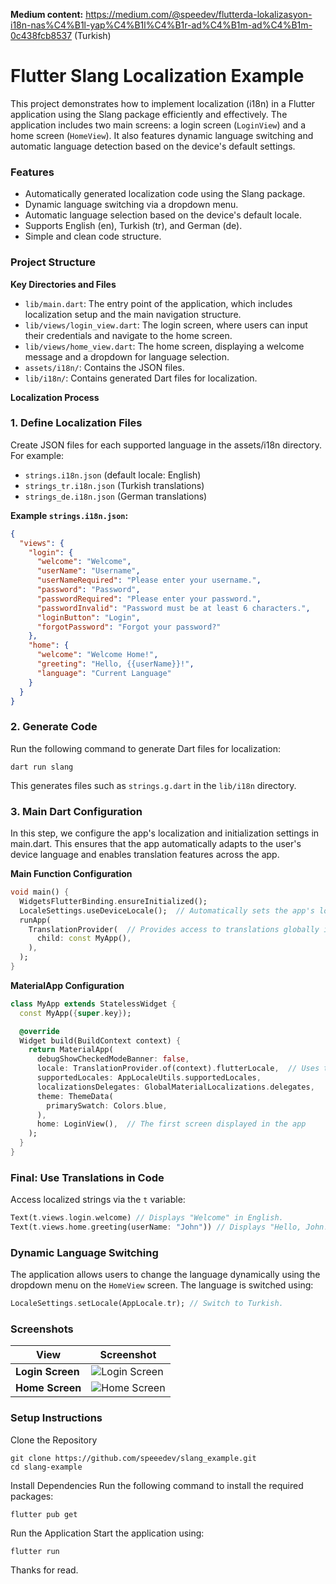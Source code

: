 **Medium content:** https://medium.com/@speedev/flutterda-lokalizasyon-i18n-nas%C4%B1l-yap%C4%B1l%C4%B1r-ad%C4%B1m-ad%C4%B1m-0c438fcb8537 (Turkish)

# Flutter Slang Localization Example

This project demonstrates how to implement localization (i18n) in a Flutter application using the Slang package efficiently and effectively. The application includes two main screens: a login screen (`LoginView`) and a home screen (`HomeView`). It also features dynamic language switching and automatic language detection based on the device's default settings.


### Features
- Automatically generated localization code using the Slang package.
- Dynamic language switching via a dropdown menu.
- Automatic language selection based on the device's default locale.
- Supports English (en), Turkish (tr), and German (de).
- Simple and clean code structure.

### Project Structure

**Key Directories and Files**
- `lib/main.dart`: The entry point of the application, which includes localization setup and the main navigation structure.
- `lib/views/login_view.dart`: The login screen, where users can input their credentials and navigate to the home screen.
- `lib/views/home_view.dart`: The home screen, displaying a welcome message and a dropdown for language selection.
- `assets/i18n/`: Contains the JSON files.
- `lib/i18n/`: Contains generated Dart files for localization. 

**Localization Process**

### 1. Define Localization Files
Create JSON files for each supported language in the assets/i18n directory. For example:

- `strings.i18n.json` (default locale: English)
- `strings_tr.i18n.json` (Turkish translations)
- `strings_de.i18n.json` (German translations)

**Example `strings.i18n.json`:**

```json
{
  "views": {
    "login": {
      "welcome": "Welcome",
      "userName": "Username",
      "userNameRequired": "Please enter your username.",
      "password": "Password",
      "passwordRequired": "Please enter your password.",
      "passwordInvalid": "Password must be at least 6 characters.",
      "loginButton": "Login",
      "forgotPassword": "Forgot your password?"
    },
    "home": {
      "welcome": "Welcome Home!",
      "greeting": "Hello, {{userName}}!",
      "language": "Current Language"
    }
  }
}
```

### 2. Generate Code
Run the following command to generate Dart files for localization:

```
dart run slang
```

This generates files such as `strings.g.dart` in the `lib/i18n` directory.

### 3. Main Dart Configuration

In this step, we configure the app's localization and initialization settings in main.dart. This ensures that the app automatically adapts to the user's device language and enables translation features across the app.


**Main Function Configuration**

```dart
void main() {
  WidgetsFlutterBinding.ensureInitialized();
  LocaleSettings.useDeviceLocale();  // Automatically sets the app's locale based on device settings
  runApp(
    TranslationProvider(  // Provides access to translations globally in the app
      child: const MyApp(),
    ),
  );
}
```

**MaterialApp Configuration**

```dart
class MyApp extends StatelessWidget {
  const MyApp({super.key});

  @override
  Widget build(BuildContext context) {
    return MaterialApp(
      debugShowCheckedModeBanner: false,
      locale: TranslationProvider.of(context).flutterLocale,  // Uses the locale set by TranslationProvider
      supportedLocales: AppLocaleUtils.supportedLocales,
      localizationsDelegates: GlobalMaterialLocalizations.delegates,
      theme: ThemeData(
        primarySwatch: Colors.blue,
      ),
      home: LoginView(),  // The first screen displayed in the app
    );
  }
}
```

### Final: Use Translations in Code
Access localized strings via the `t` variable:

```dart
Text(t.views.login.welcome) // Displays "Welcome" in English.
Text(t.views.home.greeting(userName: "John")) // Displays "Hello, John!".
```

### Dynamic Language Switching
The application allows users to change the language dynamically using the dropdown menu on the `HomeView` screen. The language is switched using:

```dart
LocaleSettings.setLocale(AppLocale.tr); // Switch to Turkish.
```

### Screenshots
| View            | Screenshot                                                                 |
|------------------|------------------------------------------------------------------------|
| **Login Screen** | ![Login Screen](https://github.com/speeedev/slang_example/blob/master/screenshots/login.png) |
| **Home Screen**  | ![Home Screen](https://github.com/speeedev/slang_example/blob/master/screenshots/home.png)  |

### Setup Instructions

Clone the Repository

```
git clone https://github.com/speeedev/slang_example.git
cd slang-example
```

Install Dependencies Run the following command to install the required packages:

```
flutter pub get
```

Run the Application Start the application using:

```
flutter run
```

Thanks for read.
